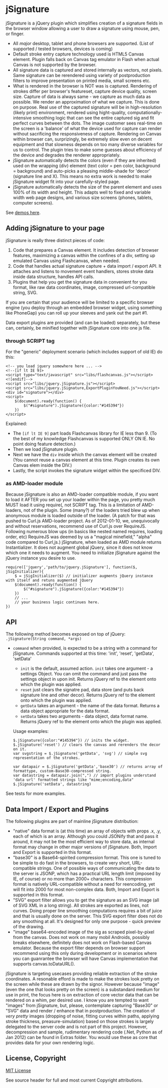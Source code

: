# jSignature

jSignature is a jQuery plugin which simplifies creation of a signature fields in the browser window allowing a user to draw a signature using mouse, pen, or finger. 

*   All *major* desktop, tablet and phone browsers are supported. (List of supported / tested browsers, devices is coming)
*   Default stroke entry capture technology used is HTML5 Canvas element. Plugin falls back on Canvas tag emulator in Flash when actual Canvas is not supported by the browser. 
*   All signature data is captured and stored internally as vectors, not pixels. Same signature can be rerendered using variety of postproduction filters to improve presentation on printed media, small screens etc.
*   What is rendered in the browser is NOT was is captured. Rendering of strokes differ per browser's featureset, capture device quality, screen size. Capture of data is always same - we capture as much data as possible. We render an approximation of what we capture. This is done on purpose. Real use of the captured signature will be in high-resolution (likely print) environment, rendered using hight-quality, computationally-intensive smoothing logic that can see the entire captured sig and fit perfect curves between the dots. The image customer sees real-time on the screen is a 'balance' of what the device used for capture can render without sacrificing the responsiveness of capture. Rendering on Canvas within browser can, surprizingly, be extremely slow even on decent equipment and that slowness depends on too many diverse variables for us to control. The plugin tries to make some guesses about efficiency of the device and degrades the renderer appropriately.
*   jSignature automatically detects the colors (even if they are inherited) used on the wrapping (div) element (text color = pen color, background = background) and auto-picks a pleasing middle-shade for 'decor' (signature line and X). This means no extra work is needed to make jSignature widget fit into your carefully-styled page. 
*   jSignature automatically detects the size of the parent element and uses 100% of its width and height. This adapts well to fixed and variable width web page designs, and various size screens (phones, tablets, computer screens).

See [demos here](http://walnutcomputing.com/demo/signature/ "Signature Capture Demos").

## Adding jSignature to your page

jSignature is really three distinct pieces of code:

1.  Code that prepares a Canvas element.
    It includes detection of browser features, maximizing a canvas within the confines of a div, setting up emulated Canvas using Flashcanvas, when needed.
2.  Code that handles actual signature capture + data import / export API.
    It attaches and listens to movement event handlers, stores stroke data inside data structure, handles API calls.
3.  Plugins that help you get the signature data in convenient for you format, like raw data coordinates, image, compressed url-compatible string, SVG.

If you are certain that your audience will be limited to a specific browser engine (you deploy through an embedded browser widget, using something like PhoneGap) you can roll up your sleeves and yank out the part #1.

Data export plugins are provided (and can be loaded) separately, but these can, certainly, be minified together with jSignature core into one js file.

### through SCRIPT tag

For the "generic" deployment scenario (which includes support of old IE) do this:

    <!-- you load jquery somewhere here ... -->
    <!--[if lt IE 9]>
    <script type="text/javascript" src="libs/flashcanvas.js"></script>
    <![endif]-->
    <script src="libs/jquery.jSignature.js"></script>
    <script src="libs/jquery.jSignature,ExportPluginYouNeed.js"></script>
    <div id="signature"></div>
    <script>
        $(document).ready(function() {
            $("#signature").jSignature({color:"#145394"})
        })
    </script>


Explained:
    
*   The `[if lt IE 9]` part loads Flashcanvas library for IE less than 9. (To the best of my knowledge Flashcanvas is supported ONLY ON IE. No point doing feature detection.)
*   Then we load jSignature plugin.
*   Next we have the `div` inside which the canvas element will be created (You cannot reuse a canvas element at this time. Plugin creates its own Canvas elem inside the DIV.)
*   Lastly, the script invokes the signature widget within the specificed DIV.
    
    
### as AMD-loader module

Because jSignature is also an AMD-loader compatible module, if you want to load it AFTER you set up your loader within the page, you pretty much MUST load it using require(, not SCRIPT tag. This is a limitation of AMD-loaders, not of the plugin. Some (many?) of the loaders tried blew up when anonymous module is loaded outside of the loader. (A patch for that was pushed to Curl.js AMD-loader project. As of 2012-01-10, we, unequivocally and without reservations, recommend use of Curl.js over RequireJS. Following numerous blow ups (in basics  like nested named requires, loading order, etc) RequireJS was deemed by us a "magical minefield," "alpha" code compared to Curl,js.)
jSignature, when loaded as AMD module returns Instantializer. It does not augment global jQuery, since it does not know which one it needs to augment. You need to initialize jSignature against the jQuery instance you desire to use.

    require(['jquery','path/to/jquery.jSignature'], function($, jSigInitializer){
        $ = jSigInitializer($) // initializer augments jQuery instance with itself and retuns augmented jQuery
        $(document).ready(function() {
            $("#signature").jSignature({color:"#145394"})
        })
        // ...
        // your business logic continues here.
    })


## API

The following method becomes exposed on top of jQuery: `.jSignature(String command, *args)`

*   `command` when provided, is expected to be a string with a command for jSignature. Commands supported at this time: 'init', 'reset', 'getData', 'setData'
    *   `init` is the default, assumed action. `init` takes one argument - a settings Object. You can omit the command and just pass the settings object in upon init. Returns jQuery ref to the element onto which the plugin was applied.
    *   `reset` just clears the signatre pad, data store (and puts back signature line and other decor). Returns jQuery ref to the element onto which the plugin was applied.
    *   `getData` takes an argument - the name of the data format. Returns a data object appropriate for the data format.
    *   `setData` takes two arguments - data object, data format name. Returns jQuery ref to the element onto which the plugin was applied.

    Usage examples:

        $.jSignature({color:"#145394"}) // inits the widget.
        $.jSignature('reset') // clears the canvas and rerenders the decor on it.
        var svgstring = $.jSignature('getData', 'svg') // simple svg representation of the strokes.
        
        var datapair = $.jSignature('getData','base30') // returns array of formattype, custom-Base30-compressed string.
        var datastring = datapair.join(",") // import plugins understand 'data url' formatted strings like "mime;encoding,data"
        $.jSignature('setData', datastring) 


See tests for more examples.

## Data Import / Export and Plugins

The following plugins are part of mainline jSignature distribution:

*   "native" data format is (at this time) an array of objects with props .x, .y, each of which is an array.
    Although you could JSONify that and pass it around, it may not be the most efficient way to store data, as internal format may change in other major versions of jSignature. Both, Import and Export is supported in this format.
*   "base30" is a Base64-spirited compression format. This one is tuned to be simple to do fast in the browsers, to create very short, URL-compatible strings. One of possible ways of communicating the data to the server is JSONP, which has a practical URL length limit (imposed by IE, of course) or no more than 2000+ characters. This compression format is natively URL-compatible without a need for reencoding, yet will fit into 2000 for most non-complex data. Both, Import and Export is supported in this format.
*   "SVG" export filter allows you to get the signature as an SVG image (all of SVG XML in a long string). All strokes are exported as lines, not curves. Doing proper line smoothing computations requires a bit of juice and that is usually done on the server. This SVG export filter does not do any smoothing at all. It's designed for only one purpose - quick preview of the drawing.
*   "image" base64-encoded image of the sig as scraped pixel-by-pixel from the canvas. Does not work on many mobil Androids, possibly breaks elsewhere, definitely does not work on Flash-based Canvas emulator. Because the export filter depends on browser support recommend using this only during development or in scenarios where you can guanrantee the browser will have Canvas implementation that supports canvas.toDataURL().

jSignature is targeting usecases providing reliable extraction of the stroke coordinates. A resonable efford is made to make the strokes look pretty on the screen while these are drawn by the signor. However because "image" (even the one that looks pretty on the screen) is a substandard medium for use in print, the focus here is on extraction of core vector data that can be rendered on a whim, per desired use. 
I know you are tempted to want "images" from jSignature, but, please, contemplate capturing "Base30" or "SVG" data and render / enhance that in postproduction.
The creation of *very pretty* images (dropping of noise, fitting curves within paths, applying stroke thickness, preasure-simulation) based on those strokes is largely delegated to the server code and is not part of this project. However, decompression and sample, rudimentary rendering code (.Net, Python as of Jan 2012) can be found in Extras folder. You would use these as core that provides data for your own rendering logic.

## License, Copyright

[MIT License](http:www.opensource.org/licenses/mit-license.php)

See source header for full and most current Copyright attributions.
